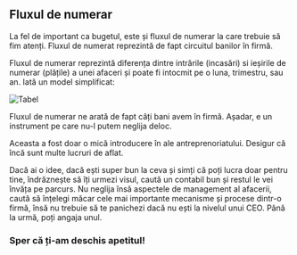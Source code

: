 ## Fluxul de numerar

La fel de important ca bugetul, este și fluxul de numerar la care trebuie să fim atenți. Fluxul de numerat reprezintă de fapt circuitul banilor în firmă.

Fluxul de numerar reprezintă diferența dintre intrările (incasări) si ieșirile de numerar (plățile) a unei afaceri și poate fi intocmit pe o luna, trimestru, sau an. Iată un model simplificat:

![Tabel](https://jebelactive.ro/uploads/course/edfin/tabel.png)

Fluxul de numerar ne arată de fapt câți bani avem în firmă.
Așadar, e un instrument pe care nu-l putem neglija deloc.

Aceasta a fost doar o mică introducere în ale antreprenoriatului. Desigur că încă sunt multe lucruri de aflat.

Dacă ai o idee, dacă ești super bun la ceva și simți că poți lucra doar pentru tine, îndrăznește să îți urmezi visul, caută un contabil bun și restul le vei învăța pe parcurs. Nu neglija însă aspectele de management al afacerii, caută să înțelegi măcar cele mai importante mecanisme și procese dintr-o firmă, însă nu trebuie să te panichezi dacă nu ești la nivelul unui CEO. Până la urmă, poți angaja unul.

### Sper că ți-am deschis apetitul!
